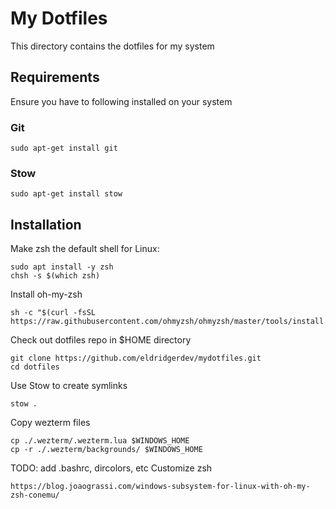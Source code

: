 # My Dotfiles

This directory contains the dotfiles for my system

## Requirements

Ensure you have to following installed on your system

### Git

```
sudo apt-get install git
```

### Stow

```
sudo apt-get install stow
```

## Installation

Make zsh the default shell for Linux:

```
sudo apt install -y zsh
chsh -s $(which zsh)
```

Install oh-my-zsh

```
sh -c "$(curl -fsSL https://raw.githubusercontent.com/ohmyzsh/ohmyzsh/master/tools/install.sh)"
```

Check out dotfiles repo in $HOME directory

```
git clone https://github.com/eldridgerdev/mydotfiles.git
cd dotfiles
```

Use Stow to create symlinks

```
stow .
```

Copy wezterm files

```
cp ./.wezterm/.wezterm.lua $WINDOWS_HOME
cp -r ./.wezterm/backgrounds/ $WINDOWS_HOME
```

TODO: add .bashrc, dircolors, etc
Customize zsh
```
https://blog.joaograssi.com/windows-subsystem-for-linux-with-oh-my-zsh-conemu/
```
